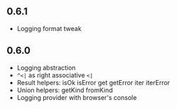 ## 0.6.1
* Logging format tweak

## 0.6.0
* Logging abstraction
* `^<|` as right associative `<|`
* Result helpers: isOk isError get getError iter iterError
* Union helpers: getKind fromKind
* Logging provider with browser's console